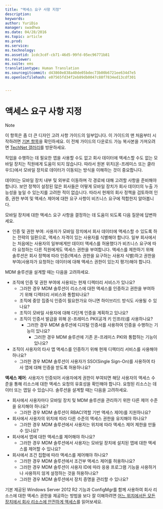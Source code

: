 ```yaml
---
title: "액세스 요구 사항 지정"
description: 
keywords: 
author: YuriDio
manager: swadhwa
ms.date: 04/28/2016
ms.topic: article
ms.prod: 
ms.service: 
ms.technology: 
ms.assetid: 1cdc3cdf-cb71-46d5-99fd-05ec96771b81
ms.reviewer: 
ms.suite: ems
translationtype: Human Translation
ms.sourcegitcommit: d43860e838a40de05bdec73b00b6721ee634d7e5
ms.openlocfilehash: e07565fd34f2eb89db0047c88f7834ed13cdf301


---
```


# 액세스 요구 사항 지정

>[!NOTE]
>이 항목은 좀 더 큰 디자인 고려 사항 가이드의 일부입니다. 이 가이드의 맨 처음부터 시작하려면 [기본 항목](mdm-design-considerations-guide.md)을 확인하세요. 이 전체 가이드의 다운로드 가능 복사본을 가져오려면 [TechNet 갤러리](https://gallery.technet.microsoft.com/Mobile-Device-Management-7d401582)를 방문하세요.

작업을 수행하는 데 필요한 앱을 사용할 수도 없고 회사 데이터에 액세스할 수도 없는 모바일 장치는 직원에게 도움이 되지 않습니다. 따라서 원본 위치(온-프레미스 또는 클라우드)에서 모바일 장치로 데이터가 이동되는 방식을 이해하는 것이 중요합니다. 

데이터는 모바일 장치 내부 및 외부로 이동하며 각 경로에 대해 고려할 사항을 준비해야 합니다. 보안 정책이 설정된 많은 회사들은 어떻게 모바일 장치가 회사 데이터의 누출 가능성을 높일 수 있는지를 고려한 적이 없습니다. 따라서 현재의 회사 정책을 검토하여 인증, 권한 부여 및 액세스 제어에 대한 요구 사항이 비즈니스 요구에 적합한지 알아봅니다.
 
모바일 장치에 대한 액세스 요구 사항을 결정하는 데 도움이 되도록 다음 질문에 답변하세요.

- 인증 및 권한 부여: 사용자가 모바일 장치에서 회사 데이터에 액세스할 수 있도록 하는 전략의 일환으로, 액세스 자격이 있는 사용자를 식별해야 합니다. 일부 회사에서는 처음에는 사용자의 일부에게만 데이터 액세스를 허용했다가 비즈니스 요구에 따라 요청하는 다른 직원에게도 액세스 권한을 부여합니다. 액세스를 제한하기 위해 솔루션은 회사 정책에 따라 인증(액세스 권한을 요구하는 사용자 식별)하고 권한을 부여(사용자가 요청하는 데이터에 대해 액세스 권한이 있는지 평가)해야 합니다. 

MDM 솔루션을 설계할 때는 다음을 고려하세요.

- 조직에 인증 및 권한 부여에 사용되는 현재 디렉터리 서비스가 있나요?
    - 그러한 경우 MDM 솔루션이 리소스에 대한 액세스를 인증하고 권한을 부여하기 위해 디렉터리 서비스와 통합되나요?
    - 조직에 중앙 집중식 인증이 필요한가요 아니면 하이브리드 방식도 사용될 수 있나요?
    - 조직이 모바일 사용자에 대해 다단계 인증을 계획하고 있나요?
    - 조직이 인증서 발급을 위해 온-프레미스 PKI(공개 키 인프라)를 사용하나요?
        - 그러한 경우 MDM 솔루션에 디지털 인증서를 사용하여 인증을 수행하는 기능이 있나요?
            - 그러한 경우 MDM 솔루션에 기존 온-프레미스 PKI와 통합하는 기능이 있나요?
- 조직이 사용자의 타사 앱 액세스를 인증하기 위해 현재 디렉터리 서비스를 사용해야 하나요?
    - 그러한 경우 MDM 솔루션이 사용자가 SSO(Single Sign-On)를 사용하여 타사 앱에 대해 인증을 받도록 허용하나요?


**액세스 제어**: 사용자가 인증되어 사용자에게 권한이 부여되면 해당 사용자의 액세스 수준을 통해 리소스에 대한 액세스 요청의 유효성을 확인해야 합니다. 요청된 리소스는 데이터 또는 앱일 수 있습니다. 솔루션을 설계할 때는 다음을 고려하세요.

- 회사에서 사용자마다 모바일 장치 및 MDM 솔루션을 관리하기 위한 다른 제어 수준을 유지해야 하나요?
    - 그러한 경우 MDM 솔루션이 RBAC(역할 기반 액세스 제어)를 지원하나요?
- 회사에서 사용자의 위치에 따라 다른 수준의 액세스 권한을 유지해야 하나요?
    - 그러한 경우 MDM 솔루션에서 사용자는 위치에 따라 액세스 제어 제한을 만들 수 있나요?
- 회사에서 앱에 대한 액세스를 제어해야 하나요?
    - 그러한 경우 MDM 솔루션에서 사용자는 모바일 장치에 설치된 앱에 대한 액세스를 제어할 수 있나요?
- 회사에서 조건 집합에 따라 액세스를 제어해야 하나요?
    - 그러한 경우 MDM 솔루션에서 조건부 액세스 제어를 허용하나요?
    - 그러한 경우 MDM 솔루션이 사용자 ID에 따라 응용 프로그램 기능을 사용하거나 사용하지 않게 설정하는 것을 허용하나요?
    - 그러한 경우 MDM 솔루션에서 장치 증명을 관리할 수 있나요?

기본 제공된 Windows Server 2012 R2 기능과 ConfigMgr를 함께 사용하여 회사 리소스에 대한 액세스 권한을 제공하는 방법을 보다 잘 이해하려면 [어느 위치에서든 모든 장치에서 회사 리소스에 안전하게 액세스](https://technet.microsoft.com/library/dn550982)를 읽어보세요. 



<!--HONumber=Jun16_HO4-->


